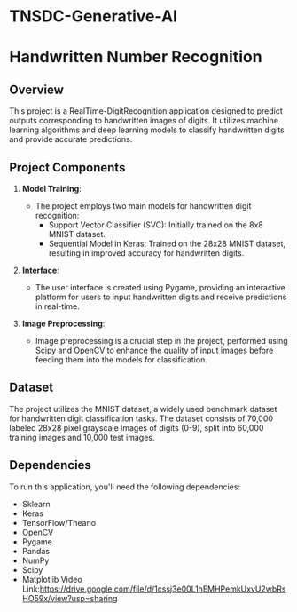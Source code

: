 # TNSDC-Generative-AI

# Handwritten Number Recognition

## Overview

This project is a RealTime-DigitRecognition application designed to predict outputs corresponding to handwritten images of digits. It utilizes machine learning algorithms and deep learning models to classify handwritten digits and provide accurate predictions.

## Project Components

1. **Model Training**: 
   - The project employs two main models for handwritten digit recognition:
     - Support Vector Classifier (SVC): Initially trained on the 8x8 MNIST dataset.
     - Sequential Model in Keras: Trained on the 28x28 MNIST dataset, resulting in improved accuracy for handwritten digits.

2. **Interface**: 
   - The user interface is created using Pygame, providing an interactive platform for users to input handwritten digits and receive predictions in real-time.

3. **Image Preprocessing**:
   - Image preprocessing is a crucial step in the project, performed using Scipy and OpenCV to enhance the quality of input images before feeding them into the models for classification.

## Dataset

The project utilizes the MNIST dataset, a widely used benchmark dataset for handwritten digit classification tasks. The dataset consists of 70,000 labeled 28x28 pixel grayscale images of digits (0-9), split into 60,000 training images and 10,000 test images.

## Dependencies

To run this application, you'll need the following dependencies:

- Sklearn
- Keras
- TensorFlow/Theano
- OpenCV
- Pygame
- Pandas
- NumPy
- Scipy
- Matplotlib
Video Link:https://drive.google.com/file/d/1cssj3e00L1hEMHPemkUxvU2wbRsHO59x/view?usp=sharing
